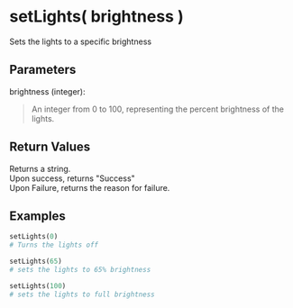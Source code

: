 # setLights( brightness )

Sets the lights to a specific brightness

## Parameters

brightness (integer):  
> An integer from 0 to 100, representing the percent brightness of the lights.

## Return Values

Returns a string.  
Upon success, returns "Success"  
Upon Failure, returns the reason for failure.

## Examples

```py
setLights(0)
# Turns the lights off

setLights(65)
# sets the lights to 65% brightness

setLights(100)
# sets the lights to full brightness
```
